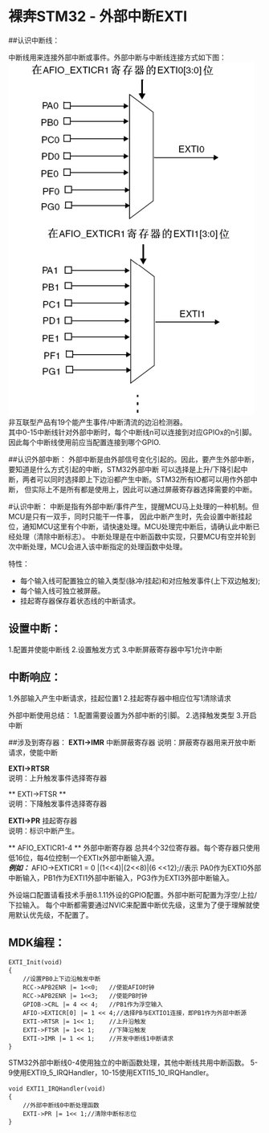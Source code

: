 ﻿# 裸奔STM32 - 外部中断EXTI


##认识中断线：

中断线用来连接外部中断或事件。外部中断与中断线连接方式如下图：  
![image](https://github.com/skeyzero/STM32_EXTI/raw/master/img/1.png)   
非互联型产品有19个能产生事件/中断清流的边沿检测器。  
其中0-15中断线针对外部中断时，每个中断线n可以连接到对应GPIOx的n引脚。
因此每个中断线使用前应当配置连接到哪个GPIO.

##认识外部中断：
外部中断是由外部信号变化引起的。因此，要产生外部中断，要知道是什么方式引起的中断，STM32外部中断
可以选择是上升/下降引起中断，两者可以同时选择即上下边沿都产生中断。STM32所有IO都可以用作外部中断，
但实际上不是所有都是使用上，因此可以通过屏蔽寄存器选择需要的中断。

#认识中断：
中断是指有外部中断/事件产生，提醒MCU马上处理的一种机制。但MCU是只有一双手，同时只能干一件事，
因此中断产生时，先会设置中断挂起位，通知MCU这里有个中断，请快速处理。MCU处理完中断后，请确认此中断已经处理（清除中断标志）。
中断处理是在中断函数中实现，只要MCU有空并轮到次中断处理，MCU会进入该中断指定的处理函数中处理。

特性：
* 每个输入线可配置独立的输入类型(脉冲/挂起)和对应触发事件(上下双边触发);
* 每个输入线可独立被屏蔽。
* 挂起寄存器保存着状态线的中断请求。    
   

## 设置中断：
1.配置并使能中断线
2.设置触发方式
3.中断屏蔽寄存器中写1允许中断

## 中断响应：
1.外部输入产生中断请求，挂起位置1
2.挂起寄存器中相应位写1清除请求

外部中断使用总结：
1.配置需要设置为外部中断的引脚。
2.选择触发类型
3.开启中断


##涉及到寄存器：
**EXTI->IMR**  中断屏蔽寄存器
说明：屏蔽寄存器用来开放中断请求，使能中断

**EXTI->RTSR**   
说明：上升触发事件选择寄存器

** EXTI->FTSR  **  
说明：下降触发事件选择寄存器

**EXTI->PR** 挂起寄存器   
说明：标识中断产生。

** AFIO_EXTICR1-4 ** 外部中断寄存器
总共4个32位寄存器。每个寄存器只使用低16位，每4位控制一个EXTIx外部中断输入源。   
***例如：***
AFIO->EXTICR1 = 0 |(1<<4)|(2<<8)|(6 <<12);//表示 PA0作为EXTI0外部中断输入，PB1作为EXTI1外部中断输入，PG3作为EXTI3外部中断输入。

外设端口配置请看技术手册8.1.11外设的GPIO配置。外部中断可配置为浮空/上拉/下拉输入。
每个中断都需要通过NVIC来配置中断优先级，这里为了便于理解就使用默认优先级，不配置了。

## MDK编程：

	EXTI_Init(void)
	{
		//设置PB0上下边沿触发中断
		RCC->APB2ENR |= 1<<0;	//使能AFIO时钟
		RCC->APB2ENR |= 1<<3;	//使能PB时钟
		GPIOB->CRL |= 4 << 4;	//PB1作为浮空输入
		AFIO->EXTICR[0] |= 1 << 4;//选择PB与EXTIO1连接，即PB1作为外部中断源
		EXTI->RTSR |= 1<< 1;	//上升沿触发
		EXTI->FTSR |= 1<< 1;	//下降沿触发
		EXTI->IMR |= 1 << 1;	//开发中断线1中断请求
	}   
	
STM32外部中断线0-4使用独立的中断函数处理，其他中断线共用中断函数。
5-9使用EXTI9_5_IRQHandler，10-15使用EXTI15_10_IRQHandler。  

	void EXTI1_IRQHandler(void)
	{
		//外部中断线0中断处理函数
		EXTI->PR |= 1<< 1;//清除中断标志位
	}


